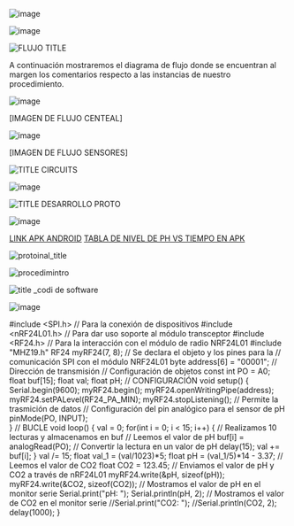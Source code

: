![image](https://github.com/Fx2048/Team_4_FdD/assets/131219987/84851120-fdf1-4d56-8913-b782fd5ffb4d)



![image](https://github.com/Fx2048/Team_4_FdD/assets/131219987/1c361b20-874d-4d26-b355-46d7d8639e7b)


![FLUJO TITLE](https://github.com/Fx2048/Team_4_FdD/assets/131219987/28a1f97a-6aa1-4b39-88c2-abf4804b01e7)

A continuación mostraremos el diagrama de flujo donde se encuentran al margen los comentarios respecto a las instancias de nuestro procedimiento.

![image](https://github.com/Fx2048/Team_4_FdD/assets/131219987/49598391-a8be-4c26-bd8c-4c455c975427)

[IMAGEN DE FLUJO CENTEAL]

![image](https://github.com/Fx2048/Team_4_FdD/assets/131219987/88aff30e-a657-4409-82dc-dff470d58abf)


[IMAGEN DE FLUJO SENSORES]


![TITLE CIRCUITS](https://github.com/Fx2048/Team_4_FdD/assets/131219987/0abbabdd-5bd8-49eb-81ed-425ae01978a9)


![image](https://github.com/Fx2048/Team_4_FdD/assets/131219987/8de5e80f-dabe-4519-b07e-2892b7e0fec8)



![TITLE DESARROLLO PROTO](https://github.com/Fx2048/Team_4_FdD/assets/131219987/459513f2-7fa7-4c5d-8a46-573f9f69b0ac)

![image](https://github.com/Fx2048/Team_4_FdD/assets/131219987/aaa709fb-c21b-4a52-80b2-8c0727f74af4)


[LINK APK ANDROID](https://github.com/Fx2048/Team_4_FdD/blob/main/Software/ECOPUREHARVEST.apk)
[TABLA DE NIVEL DE PH VS TIEMPO EN APK](https://thingspeak.com/channels/2428834/charts/1?bgcolor=%23ffffff&color=%23d62020&dynamic=true&results=60&type=line&update=15)


![protoinal_title](https://github.com/Fx2048/Team_4_FdD/assets/131219987/7f8a8efe-7a2e-4f45-b25e-39c1977b3dca)


![procedimintro](https://github.com/Fx2048/Team_4_FdD/assets/131219987/b426f154-8f37-49f0-ac67-07f515cd8d49)


![title _codi de software](https://github.com/Fx2048/Team_4_FdD/assets/131219987/4c893b84-840e-417b-a295-f762da3e8265)

![image](https://github.com/Fx2048/Team_4_FdD/assets/131219987/a3f6c5c2-ed8e-4666-8b00-56de90f37f22)



#include <SPI.h>      // Para la conexión de dispositivos
#include <nRF24L01.h> // Para dar uso soporte al módulo transceptor 
#include <RF24.h>     // Para la interacción con el módulo de radio NRF24L01
#include "MHZ19.h"
RF24 myRF24(7, 8);    // Se declara el objeto y los pines para la 
                      // comunicación SPI con el módulo NRF24L01
byte address[6] = "00001"; // Dirección de transmisión
// Configuración de objetos
const int PO = A0; 
float buf[15];
float val; 
float pH;
// CONFIGURACIÓN
void setup() {
  Serial.begin(9600);
  myRF24.begin();
  myRF24.openWritingPipe(address);
  myRF24.setPALevel(RF24_PA_MIN);
  myRF24.stopListening();   // Permite la trasmición de datos
  // Configuración del pin analógico para el sensor de pH
  pinMode(PO, INPUT);  
}
// BUCLE
void loop() {
  val = 0;
  for(int i = 0; i < 15; i++) {    // Realizamos 10 lecturas y almacenamos en buf
    // Leemos el valor de pH
    buf[i] = analogRead(PO);       // Convertir la lectura en un valor de pH
    delay(15);
    val += buf[i];
  }
  val /= 15;
  float val_1 = (val/1023)*5;
  float pH = (val_1/5)*14 - 3.37;
  // Leemos el valor de CO2
  float CO2 = 123.45;
  // Enviamos el valor de pH  y CO2 a través de nRF24L01
  myRF24.write(&pH, sizeof(pH));
  myRF24.write(&CO2, sizeof(CO2));
  // Mostramos el valor de pH en el monitor serie
  Serial.print("pH: ");
  Serial.println(pH, 2);
  // Mostramos el valor de CO2 en el monitor serie
  //Serial.print("CO2: ");
  //Serial.println(CO2, 2);
  delay(1000);
} 

